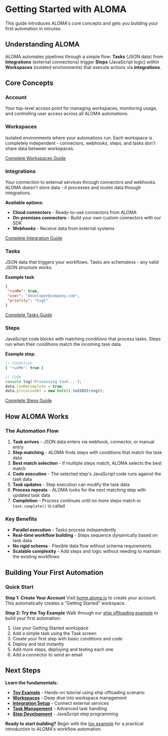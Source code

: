# Getting Started with ALOMA

This guide introduces ALOMA's core concepts and gets you building your first automation in minutes.

## Understanding ALOMA

ALOMA automates pipelines through a simple flow: **Tasks** (JSON data) from **Integrations** (external connections) trigger **Steps** (JavaScript logic) within **Workspaces** (isolated environments) that execute actions via **integrations**.

## Core Concepts

### Account
Your top-level access point for managing workspaces, monitoring usage, and controlling user access across all ALOMA automations.

### Workspaces
Isolated environments where your automations run. Each workspace is completely independent - connectors, webhooks, steps, and tasks don't share data between workspaces.

[Complete Workspaces Guide](workspaces.md)

### Integrations
Your connection to external services through connectors and webhooks. ALOMA doesn't store data - it processes and routes data through integrations.

**Available options**:
- **Cloud connectors** - Ready-to-use connectors from ALOMA
- **On-premises connectors** - Build your own custom connectors with our SDK
- **Webhooks** - Receive data from external systems

[Complete Integration Guide](integration.md)

### Tasks
JSON data that triggers your workflows. Tasks are schemaless - any valid JSON structure works.

**Example task**:
```json
{
 "runMe": true,
 "user": "developer@company.com",
 "priority": "high"
}
```

[Complete Tasks Guide](tasks.md)

### Steps
JavaScript code blocks with matching conditions that process tasks. Steps run when their conditions match the incoming task data.

**Example step**:
```javascript
// Condition
{ "runMe": true }

// Code
console.log('Processing task...');
data.runMeComplete = true;
data.processedAt = new Date().toISOString();
```

[Complete Steps Guide](steps.md)

## How ALOMA Works

### The Automation Flow

1. **Task arrives** - JSON data enters via webhook, connector, or manual entry
2. **Step matching** - ALOMA finds steps with conditions that match the task data
3. **Best match selection** - If multiple steps match, ALOMA selects the best match
4. **Code execution** - The selected step's JavaScript code runs against the task data
5. **Task updates** - Step execution can modify the task data
6. **Process repeats** - ALOMA looks for the next matching step with updated task data
7. **Completion** - Process continues until no more steps match or `task.complete()` is called

### Key Benefits

- **Parallel execution** - Tasks process independently
- **Real-time workflow building** - Steps sequence dynamically based on task data
- **No rigid schema** - Flexible data flow without schema requirements
- **Scalable complexity** - Add steps and logic without needing to maintain the existing workflows

## Building Your First Automation

### Quick Start

**Step 1: Create Your Account**
Visit [home.aloma.io](https://home.aloma.io) to create your account. This automatically creates a "Getting Started" workspace.

**Step 2: Try the Toy Example**
Walk through our [ship offloading example](toy-example.md) to build your first automation:

1. Use your Getting Started workspace
2. Add a simple task using the Task screen
3. Create your first step with basic conditions and code
4. Deploy and test instantly
5. Add more steps, deploying and testing each one
6. Add a connector to send an email

## Next Steps

**Learn the fundamentals:**
- **[Toy Example](toy-example.md)** - Hands-on tutorial using ship offloading scenario
- **[Workspaces](workspaces.md)** - Deep dive into workspace management
- **[Integration Setup](integration.md)** - Connect external services
- **[Task Management](tasks.md)** - Advanced task handling
- **[Step Development](steps.md)** - JavaScript step programming

**Ready to start building?** Begin with the [toy example](toy-example.md) for a practical introduction to ALOMA's workflow automation.
